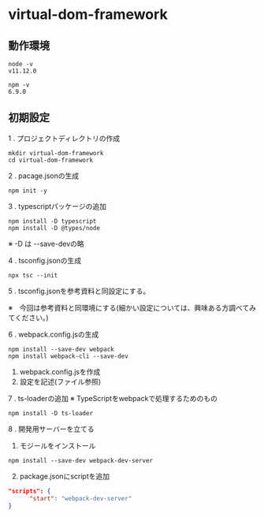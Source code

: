 # virtual-dom-framework
## 動作環境

```
node -v
v11.12.0

npm -v
6.9.0
```

## 初期設定
1 . プロジェクトディレクトリの作成
```../
mkdir virtual-dom-framework
cd virtual-dom-framework
```

2 . pacage.jsonの生成
```../virtual-dom-framework
npm init -y
```

3 . typescriptパッケージの追加
```../virtual-dom-framework
npm install -D typescript
npm install -D @types/node
```
※ -D は --save-devの略

4 . tsconfig.jsonの生成
```../virtual-dom-framework
npx tsc --init
```

5 . tsconfig.jsonを参考資料と同設定にする。

※　今回は参考資料と同環境にする(細かい設定については、興味ある方調べてみてください。)

6 . webpack.config.jsの生成
```../virtual-dom-framework
npm install --save-dev webpack
npm install webpack-cli --save-dev
```
1. webpack.config.jsを作成
2. 設定を記述(ファイル参照)

7 . ts-loaderの追加
※ TypeScriptをwebpackで処理するためのもの
```
npm install -D ts-loader
```

8 . 開発用サーバーを立てる
1. モジールをインストール
```
npm install --save-dev webpack-dev-server
```
2. package.jsonにscriptを追加
```json
"scripts": {
      "start": "webpack-dev-server"
}
```

